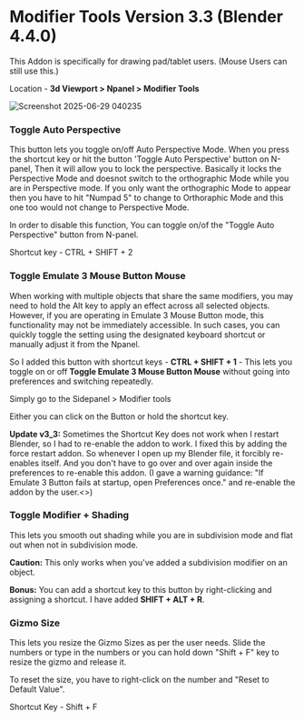# Modifier Tools Version 3.3 (Blender 4.4.0)
This Addon is specifically for drawing pad/tablet users. (Mouse Users can still use this.)

Location - **3d Viewport > Npanel > Modifier Tools**

![Screenshot 2025-06-29 040235](https://github.com/user-attachments/assets/0d0bb6d2-6de8-4c91-8f98-3b9e0e008b2f)


### Toggle Auto Perspective
This button lets you toggle on/off Auto Perspective Mode.
When you press the shortcut key or hit the button 'Toggle Auto Perspective' button on N-panel, Then it will allow you to lock the perspective.
Basically it locks the Perspective Mode and doesnot switch to the orthographic Mode while you are in Perspective mode. If you only want the orthographic Mode to appear then you have to hit "Numpad 5" to change to Orthoraphic Mode and this one too would not change to Perspective Mode.

In order to disable this function, You can toggle on/of the "Toggle Auto Perspective" button from N-panel. 

Shortcut key - CTRL + SHIFT + 2

### Toggle Emulate 3 Mouse Button Mouse
When working with multiple objects that share the same modifiers, you may need to hold the Alt key to apply an effect across all selected objects. However, if you are operating in Emulate 3 Mouse Button mode, this functionality may not be immediately accessible. In such cases, you can quickly toggle the setting using the designated keyboard shortcut or manually adjust it from the  Npanel.

So I added this button with shortcut keys -  **CTRL + SHIFT + 1** - 
This lets you toggle on or off **Toggle Emulate 3 Mouse Button Mouse** without going into preferences and switching repeatedly.

Simply go to the Sidepanel > Modifier tools

Either you can click on the Button or hold the shortcut key.

**Update v3_3:** Sometimes the Shortcut Key does not work when I restart Blender, so I had to re-enable the addon to work.
I fixed this by adding the force restart addon. So whenever I open up my Blender file, it forcibly re-enables itself. And you don't have to go over and over again inside the preferences to re-enable this addon. (I gave a warning guidance: "If Emulate 3 Button fails at startup, open Preferences once." and re-enable the addon by the user.<<although I fixed this>>) 

### Toggle Modifier + Shading
This lets you smooth out shading while you are in subdivision mode and flat out when not in subdivision mode.

**Caution:** This only works when you've added a subdivision modifier on an object.

**Bonus:** You can add a shortcut key to this button by right-clicking and assigning a shortcut. I have added **SHIFT + ALT + R**.



### Gizmo Size
This lets you resize the Gizmo Sizes as per the user needs.
Slide the numbers or type in the numbers or you can hold down "Shift + F" key to resize the gizmo and release it.

To reset the size, you have to right-click on the number and "Reset to Default Value".

Shortcut Key - Shift + F



 
